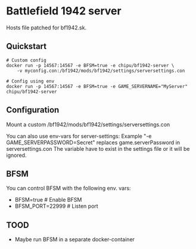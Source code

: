 # Battlefield 1942 server

Hosts file patched for bf1942.sk.

## Quickstart

```
# Custom config
docker run -p 14567:14567 -e BFSM=true -e chipu/bf1942-server \
    -v myconfig.con:/bf1942/mods/bf1942/settings/serversettings.con

# Config using env
docker run -p 14567:14567 -e BFSM=true -e GAME_SERVERNAME="MyServer" chipu/bf1942-server
```

## Configuration
Mount a custom /bf1942/mods/bf1942/settings/serversettings.con

You can also use env-vars for server-settings:
Example "-e GAME_SERVERPASSWORD=Secret" replaces game.serverPassword in serversettings.con
The variable have to exist in the settings file or it will be ignored.

## BFSM
You can control BFSM with the following env. vars:
- BFSM=true # Enable BFSM
- BFSM_PORT=22999 # Listen port

## TOOD
- Maybe run BFSM in a separate docker-container
